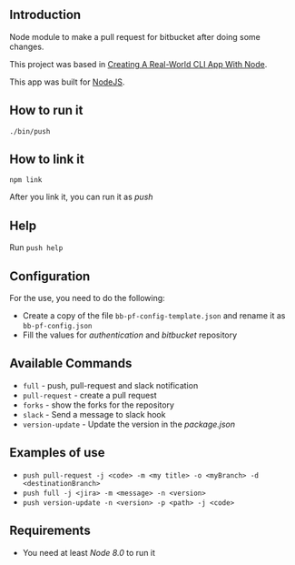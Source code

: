 ## Introduction

Node module to make a pull request for bitbucket after doing some changes.

This project was based in [Creating A Real-World CLI App With Node](https://timber.io/blog/creating-a-real-world-cli-app-with-node/).

This app was built for [NodeJS](https://nodejs.org/es/).

## How to run it

`./bin/push`

## How to link it

`npm link`

After you link it, you can run it as *push*

## Help

Run `push help`

## Configuration

For the use, you need to do the following:

- Create a copy of the file `bb-pf-config-template.json` and rename it as `bb-pf-config.json`
- Fill the values for *authentication* and *bitbucket* repository

## Available Commands

- `full` - push, pull-request and slack notification
- `pull-request` - create a pull request
- `forks` - show the forks for the repository
- `slack` - Send a message to slack hook
- `version-update` - Update the version in the *package.json*

## Examples of use

- `push pull-request -j <code> -m <my title> -o <myBranch> -d <destinationBranch>`
- `push full -j <jira> -m <message> -n <version>`
- `push version-update -n <version> -p <path> -j <code>`

## Requirements

- You need at least *Node 8.0* to run it